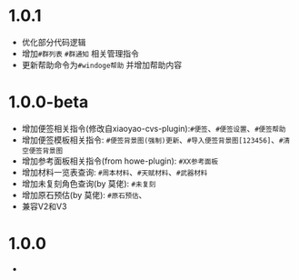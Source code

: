 # 1.0.1
* 优化部分代码逻辑
* 增加`#群列表` `#群通知` 相关管理指令
* 更新帮助命令为`#windoge帮助` 并增加帮助内容


# 1.0.0-beta
* 增加便签相关指令(修改自xiaoyao-cvs-plugin):`#便签`、`#便签设置`、`#便签帮助`
* 增加便签模板相关指令: `#便签背景图(强制)更新`、`#导入便签背景图[123456]`、`#清空便签背景图`
* 增加参考面板相关指令(from howe-plugin): `#XX参考面板`
* 增加材料一览表查询: `#周本材料`、`#天赋材料`、`#武器材料`
* 增加未复刻角色查询(by 莫佬): `#未复刻`
* 增加原石预估(by 莫佬): `#原石预估`、
* 兼容V2和V3

# 1.0.0
* 